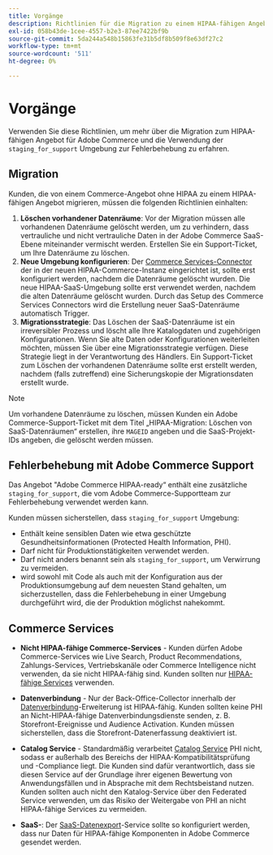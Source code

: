```yaml
---
title: Vorgänge
description: Richtlinien für die Migration zu einem HIPAA-fähigen Angebot und für die Verwendung der sekundären Staging-Umgebung zur Fehlerbehebung.
exl-id: 058b43de-1cee-4557-b2e3-87ee7422bf9b
source-git-commit: 5da244a548b15863fe31b5df8b509f8e63df27c2
workflow-type: tm+mt
source-wordcount: '511'
ht-degree: 0%

---
```


# Vorgänge

Verwenden Sie diese Richtlinien, um mehr über die Migration zum HIPAA-fähigen Angebot für Adobe Commerce und die Verwendung der `staging_for_support` Umgebung zur Fehlerbehebung zu erfahren.

## Migration

Kunden, die von einem Commerce-Angebot ohne HIPAA zu einem HIPAA-fähigen Angebot migrieren, müssen die folgenden Richtlinien einhalten:

1. **Löschen vorhandener Datenräume**: Vor der Migration müssen alle vorhandenen Datenräume gelöscht werden, um zu verhindern, dass vertrauliche und nicht vertrauliche Daten in der Adobe Commerce SaaS-Ebene miteinander vermischt werden. Erstellen Sie ein Support-Ticket, um Ihre Datenräume zu löschen.
1. **Neue Umgebung konfigurieren**: Der [Commerce Services-Connector](https://experienceleague.adobe.com/de/docs/commerce/user-guides/integration-services/saas) der in der neuen HIPAA-Commerce-Instanz eingerichtet ist, sollte erst konfiguriert werden, nachdem die Datenräume gelöscht wurden. Die neue HIPAA-SaaS-Umgebung sollte erst verwendet werden, nachdem die alten Datenräume gelöscht wurden. Durch das Setup des Commerce Services Connectors wird die Erstellung neuer SaaS-Datenräume automatisch Trigger.
1. **Migrationsstrategie**: Das Löschen der SaaS-Datenräume ist ein irreversibler Prozess und löscht alle Ihre Katalogdaten und zugehörigen Konfigurationen. Wenn Sie alte Daten oder Konfigurationen weiterleiten möchten, müssen Sie über eine Migrationsstrategie verfügen. Diese Strategie liegt in der Verantwortung des Händlers. Ein Support-Ticket zum Löschen der vorhandenen Datenräume sollte erst erstellt werden, nachdem (falls zutreffend) eine Sicherungskopie der Migrationsdaten erstellt wurde.

>[!NOTE]
>Um vorhandene Datenräume zu löschen, müssen Kunden ein Adobe Commerce-Support-Ticket mit dem Titel „HIPAA-Migration: Löschen von SaaS-Datenräumen“ erstellen, ihre `MAGEID` angeben und die SaaS-Projekt-IDs angeben, die gelöscht werden müssen.

## Fehlerbehebung mit Adobe Commerce Support

Das Angebot &quot;Adobe Commerce HIPAA-ready“ enthält eine zusätzliche `staging_for_support`, die vom Adobe Commerce-Supportteam zur Fehlerbehebung verwendet werden kann.

Kunden müssen sicherstellen, dass `staging_for_support` Umgebung:

- Enthält keine sensiblen Daten wie etwa geschützte Gesundheitsinformationen (Protected Health Information, PHI).
- Darf nicht für Produktionstätigkeiten verwendet werden.
- Darf nicht anders benannt sein als `staging_for_support`, um Verwirrung zu vermeiden.
- wird sowohl mit Code als auch mit der Konfiguration aus der Produktionsumgebung auf dem neuesten Stand gehalten, um sicherzustellen, dass die Fehlerbehebung in einer Umgebung durchgeführt wird, die der Produktion möglichst nahekommt.

## Commerce Services

- **Nicht HIPAA-fähige Commerce-Services** - Kunden dürfen Adobe Commerce-Services wie Live Search, Product Recommendations, Zahlungs-Services, Vertriebskanäle oder Commerce Intelligence nicht verwenden, da sie nicht HIPAA-fähig sind. Kunden sollten nur [HIPAA-fähige Services](overview.md) verwenden.

- **Datenverbindung** - Nur der Back-Office-Collector innerhalb der [Datenverbindung](https://experienceleague.adobe.com/de/docs/commerce/data-connection/overview)-Erweiterung ist HIPAA-fähig. Kunden sollten keine PHI an Nicht-HIPAA-fähige Datenverbindungsdienste senden, z. B. Storefront-Ereignisse und Audience Activation. Kunden müssen sicherstellen, dass die Storefront-Datenerfassung deaktiviert ist.

- **Catalog Service** - Standardmäßig verarbeitet [Catalog Service](https://experienceleague.adobe.com/de/docs/commerce/catalog-service/overview) PHI nicht, sodass er außerhalb des Bereichs der HIPAA-Kompatibilitätsprüfung und -Compliance liegt. Die Kunden sind dafür verantwortlich, dass sie diesen Service auf der Grundlage ihrer eigenen Bewertung von Anwendungsfällen und in Absprache mit dem Rechtsbeistand nutzen. Kunden sollten auch nicht den Katalog-Service über den Federated Service verwenden, um das Risiko der Weitergabe von PHI an nicht HIPAA-fähige Services zu vermeiden.

- **SaaS-**: Der [SaaS-Datenexport](https://experienceleague.adobe.com/de/docs/commerce/saas-data-export/overview)-Service sollte so konfiguriert werden, dass nur Daten für HIPAA-fähige Komponenten in Adobe Commerce gesendet werden.
